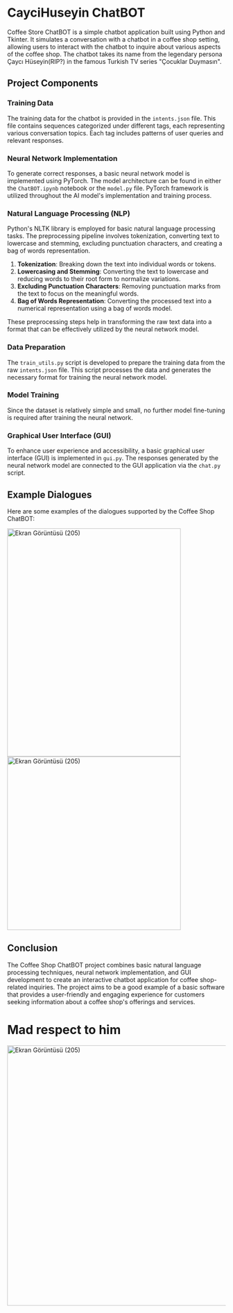 # CayciHuseyin ChatBOT

  Coffee Store ChatBOT is a simple chatbot application built using Python and Tkinter. It simulates a conversation with a chatbot in a coffee shop setting, allowing users to interact with the chatbot to inquire about various aspects of the coffee shop. The chatbot takes its name from the legendary persona Çaycı Hüseyin(RIP?) in the famous Turkish TV series "Çocuklar Duymasın".

## Project Components

### Training Data

The training data for the chatbot is provided in the `intents.json` file. This file contains sequences categorized under different tags, each representing various conversation topics. Each tag includes patterns of user queries and relevant responses.

### Neural Network Implementation

To generate correct responses, a basic neural network model is implemented using PyTorch. The model architecture can be found in either the `ChatBOT.ipynb` notebook or the `model.py` file. PyTorch framework is utilized throughout the AI model's implementation and training process.

### Natural Language Processing (NLP)

Python's NLTK library is employed for basic natural language processing tasks. The preprocessing pipeline involves tokenization, converting text to lowercase and stemming, excluding punctuation characters, and creating a bag of words representation.

1. **Tokenization**: Breaking down the text into individual words or tokens.
2. **Lowercasing and Stemming**: Converting the text to lowercase and reducing words to their root form to normalize variations.
3. **Excluding Punctuation Characters**: Removing punctuation marks from the text to focus on the meaningful words.
4. **Bag of Words Representation**: Converting the processed text into a numerical representation using a bag of words model.

These preprocessing steps help in transforming the raw text data into a format that can be effectively utilized by the neural network model.

### Data Preparation

The `train_utils.py` script is developed to prepare the training data from the raw `intents.json` file. This script processes the data and generates the necessary format for training the neural network model.

### Model Training

Since the dataset is relatively simple and small, no further model fine-tuning is required after training the neural network.

### Graphical User Interface (GUI)

To enhance user experience and accessibility, a basic graphical user interface (GUI) is implemented in `gui.py`. The responses generated by the neural network model are connected to the GUI application via the `chat.py` script.

## Example Dialogues

Here are some examples of the dialogues supported by the Coffee Shop ChatBOT:

<img src="https://github.com/oguz-deniz/Teknofest24/assets/98212476/9fdf0117-8596-47ed-ada6-e8268d634f78" alt="Ekran Görüntüsü (205)" width="400" height="526"> 
<img src="https://github.com/oguz-deniz/Teknofest24/assets/98212476/8124bca7-293d-403b-a94a-cd23b3ead1ba" alt="Ekran Görüntüsü (205)" width="400">

## Conclusion

The Coffee Shop ChatBOT project combines basic natural language processing techniques, neural network implementation, and GUI development to create an interactive chatbot application for coffee shop-related inquiries. The project aims to be a good example of a basic software that provides a user-friendly and engaging experience for customers seeking information about a coffee shop's offerings and services.

# Mad respect to him
<img src="https://github.com/oguz-deniz/CayciHuseyinChatBOT/assets/98212476/ad63e0aa-3b8f-4271-9eaa-5b8f36de5a24" alt="Ekran Görüntüsü (205)" width="600">


